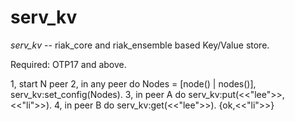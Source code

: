 serv_kv
=======
   _serv_kv_ -- riak_core and riak_ensemble based Key/Value store.

   Required: OTP17 and above.

   1, start N peer
   2, in any peer do
	   Nodes = [node() | nodes()],
	   serv_kv:set_config(Nodes).
   3, in peer A do
	   serv_kv:put(<<"lee">>, <<"li">>).
   4, in peer B do
	   serv_kv:get(<<"lee">>).
       {ok,<<"li">>}
